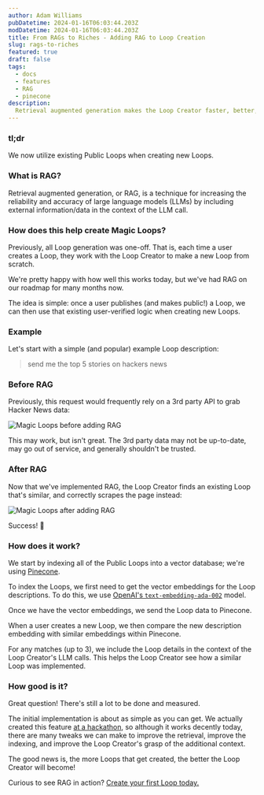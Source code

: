 ```yaml
---
author: Adam Williams 
pubDatetime: 2024-01-16T06:03:44.203Z
modDatetime: 2024-01-16T06:03:44.203Z
title: From RAGs to Riches - Adding RAG to Loop Creation
slug: rags-to-riches 
featured: true
draft: false
tags:
  - docs
  - features
  - RAG 
  - pinecone 
description:
  Retrieval augmented generation makes the Loop Creator faster, better, stronger
---
```


### **tl;dr**

We now utilize existing Public Loops when creating new Loops.

### **What is RAG?**
Retrieval augmented generation, or RAG, is a technique for increasing the reliability and accuracy of large language models (LLMs) by including external information/data in the context of the LLM call.

### How does this help create Magic Loops?
Previously, all Loop generation was one-off. That is, each time a user creates a Loop, they work with the Loop Creator to make a new Loop from scratch. 

We're pretty happy with how well this works today, but we've had RAG on our roadmap for many months now. 

The idea is simple: once a user publishes (and makes public!) a Loop, we can then use that existing user-verified logic when creating new Loops. 

### Example

Let's start with a simple (and popular) example Loop description: 
> send me the top 5 stories on hackers news

### **Before RAG**

Previously, this request would frequently rely on a 3rd party API to grab Hacker News data:

![Magic Loops before adding RAG](/images/MagicLoopsPreRAG.png)

This may work, but isn't great. The 3rd party data may not be up-to-date, may go out of service, and generally shouldn't be trusted.

### **After RAG**

Now that we've implemented RAG, the Loop Creator finds an existing Loop that's similar, and correctly scrapes the page instead:

![Magic Loops after adding RAG](/images/MagicLoopsPostRAG.png)

Success! 🎉

### How does it work?

We start by indexing all of the Public Loops into a vector database; we're using [Pinecone](https://www.pinecone.io/). 

To index the Loops, we first need to get the vector embeddings for the Loop descriptions. To do this, we use [OpenAI's `text-embedding-ada-002`](https://platform.openai.com/docs/guides/embeddings/what-are-embeddings) model.

Once we have the vector embeddings, we send the Loop data to Pinecone. 

When a user creates a new Loop, we then compare the new description embedding with similar embeddings within Pinecone. 

For any matches (up to 3), we include the Loop details in the context of the Loop Creator's LLM calls. This helps the Loop Creator see how a similar Loop was implemented.

### How good is it? 

Great question! There's still a lot to be done and measured.

The initial implementation is about as simple as you can get. We actually created this feature [at a hackathon](https://partiful.com/e/AlntdLtxh9Jh1J6Pcsma), so although it works decently today, there are many tweaks we can make to improve the retrieval, improve the indexing, and improve the Loop Creator's grasp of the additional context.

The good news is, the more Loops that get created, the better the Loop Creator will become!

Curious to see RAG in action? [Create your first Loop today.](https://magicloops.dev)
